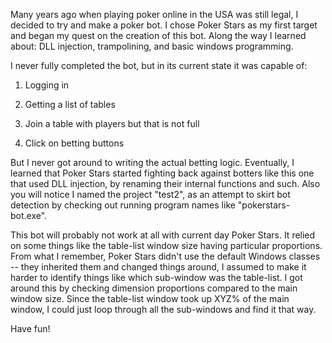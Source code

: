 Many years ago when playing poker online in the USA was still legal, I decided to try and make a
poker bot.  I chose Poker Stars as my first target and began my quest on the creation of this bot.
Along the way I learned about: DLL injection, trampolining, and basic windows programming.

I never fully completed the bot, but in its current state it was capable of:

1) Logging in

2) Getting a list of tables

3) Join a table with players but that is not full

4) Click on betting buttons



But I never got around to writing the actual betting logic.  Eventually, I learned that Poker Stars
started fighting back against botters like this one that used DLL injection, by renaming their 
internal functions and such.  Also you will notice I named the project "test2", as an attempt to
skirt bot detection by checking out running program names like "pokerstars-bot.exe".

This bot will probably not work at all with current day Poker Stars.  It relied on some things like
the table-list window size having particular proportions.  From what I remember, Poker Stars didn't
use the default Windows classes -- they inherited them and changed things around, I assumed to make 
it harder to identify things like which sub-window was the table-list.  I got around this by checking 
dimension proportions compared to the main window size.  Since the table-list window took up XYZ% of 
the main window, I could just loop through all the sub-windows and find it that way.

Have fun!
